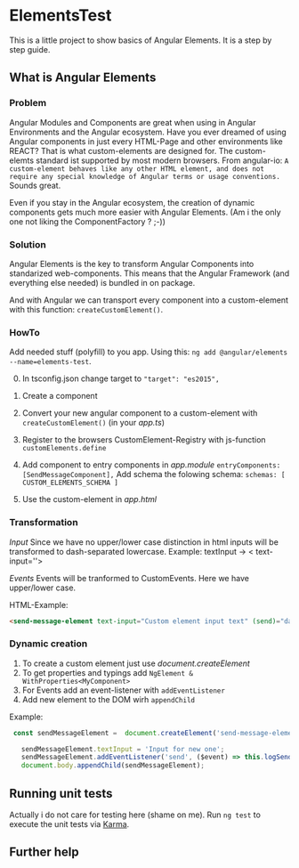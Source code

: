 # ElementsTest
This is a little project to show basics of Angular Elements.
It is a step by step guide.

## What is Angular Elements
### Problem
Angular Modules and Components are great when using in Angular Environments and the Angular ecosystem.
Have you ever dreamed of using Angular components in just every HTML-Page and other environments like
REACT?
That is what custom-elements are designed for.
The custom-elemts standard ist supported by most modern browsers.
From angular-io:
`A custom-element behaves like any other HTML element, and does not require any special knowledge of Angular terms or usage conventions.`
Sounds great.

Even if you stay in the Angular ecosystem, the creation of dynamic components gets much more easier with
Angular Elements. (Am i the only one not liking the ComponentFactory ? ;-))

### Solution
Angular Elements is the key to transform Angular Components into standarized web-components.
This means that the Angular Framework (and everything else needed) is bundled in on package.

And with Angular we can transport every component into a custom-element with this function:
`createCustomElement()`.

### HowTo
Add needed stuff (polyfill) to you app.
Using this:
`ng add @angular/elements --name=elements-test`.

0. In tsconfig.json change target to `"target": "es2015",`

1. Create a component
2. Convert your new angular component to a custom-element with `createCustomElement()`  (in your *app.ts*)
3. Register to the browsers CustomElement-Registry with js-function `customElements.define`
4. Add component to entry components in *app.module*  `entryComponents: [SendMessageComponent],`
   Add schema the folowing schema: `schemas: [ CUSTOM_ELEMENTS_SCHEMA ]`
5. Use the custom-element in *app.html*

### Transformation
*Input*
Since we have no upper/lower case distinction in html inputs will be transformed
to dash-separated lowercase.
Example:
textInput -> < text-input=''>

*Events*
Events will be tranformed to CustomEvents. Here we have upper/lower case.

HTML-Example:
```html
<send-message-element text-input="Custom element input text" (send)="dataSend($event)"></send-message-element>
```

### Dynamic creation
1. To create a custom element just use *document.createElement*
2. To get properties and typings add `NgElement & WithProperties<MyComponent>`
3. For Events add an event-listener with `addEventListener`
4. Add new element to the DOM wirh `appendChild`

Example:
```javascript
 const sendMessageElement =  document.createElement('send-message-element') as NgElement & WithProperties<SendMessageComponent>;

   sendMessageElement.textInput = 'Input for new one';
   sendMessageElement.addEventListener('send', ($event) => this.logSend($event));
   document.body.appendChild(sendMessageElement);
```

## Running unit tests
Actually i do not care for testing here (shame on me).
Run `ng test` to execute the unit tests via [Karma](https://karma-runner.github.io).

## Further help

